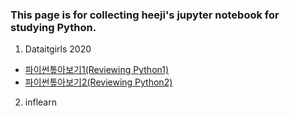 ### This page is for collecting heeji's jupyter notebook for studying Python.

1. Dataitgirls 2020
  - [파이썬톺아보기1(Reviewing Python1)]()
  - [파이썬톺아보기2(Reviewing Python2)]()

2. inflearn
